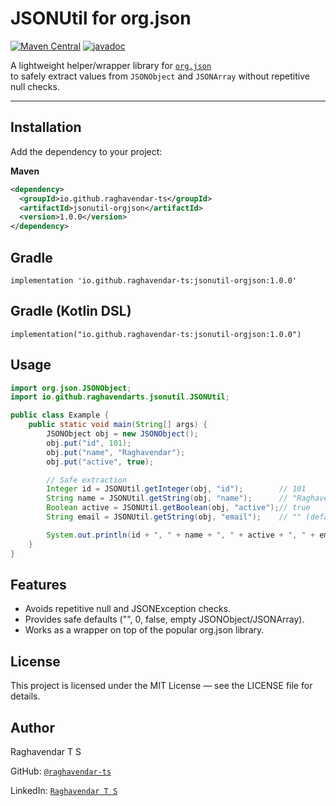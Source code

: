 # JSONUtil for org.json

[![Maven Central](https://img.shields.io/maven-central/v/io.github.raghavendar-ts/jsonutil-orgjson.svg?label=Maven%20Central)](https://central.sonatype.com/artifact/io.github.raghavendar-ts/jsonutil-orgjson)
[![javadoc](https://javadoc.io/badge2/io.github.raghavendar-ts/jsonutil-orgjson/javadoc.svg)](https://javadoc.io/doc/io.github.raghavendar-ts/jsonutil-orgjson)

A lightweight helper/wrapper library for [`org.json`](https://stleary.github.io/JSON-java/)  
to safely extract values from `JSONObject` and `JSONArray` without repetitive null checks.

---

## Installation

Add the dependency to your project:

**Maven**
```xml
<dependency>
  <groupId>io.github.raghavendar-ts</groupId>
  <artifactId>jsonutil-orgjson</artifactId>
  <version>1.0.0</version>
</dependency>
```
## Gradle
```
implementation 'io.github.raghavendar-ts:jsonutil-orgjson:1.0.0'
```

## Gradle (Kotlin DSL)
```
implementation("io.github.raghavendar-ts:jsonutil-orgjson:1.0.0")
```

## Usage
```java
import org.json.JSONObject;
import io.github.raghavendarts.jsonutil.JSONUtil;

public class Example {
    public static void main(String[] args) {
        JSONObject obj = new JSONObject();
        obj.put("id", 101);
        obj.put("name", "Raghavendar");
        obj.put("active", true);

        // Safe extraction
        Integer id = JSONUtil.getInteger(obj, "id");        // 101
        String name = JSONUtil.getString(obj, "name");      // "Raghavendar"
        Boolean active = JSONUtil.getBoolean(obj, "active");// true
        String email = JSONUtil.getString(obj, "email");    // "" (default safe value)

        System.out.println(id + ", " + name + ", " + active + ", " + email);
    }
}
```

## Features
- Avoids repetitive null and JSONException checks.
- Provides safe defaults ("", 0, false, empty JSONObject/JSONArray).
- Works as a wrapper on top of the popular org.json library.

## License

This project is licensed under the MIT License — see the LICENSE
 file for details.

## Author
Raghavendar T S

GitHub: [`@raghavendar-ts`](https://github.com/raghavendar-ts/jsonutil-orgjson)

LinkedIn: [`Raghavendar T S`](https://www.linkedin.com/in/raghavendar-ts/)
